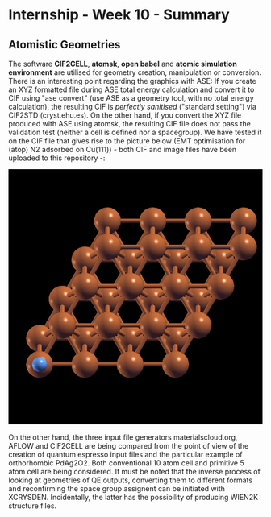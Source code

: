 
# Internship - Week 10 - Summary

## Atomistic Geometries

The software **CIF2CELL**, **atomsk**, **open babel** and **atomic simulation environment** are utilised for geometry creation, manipulation or conversion. There is an interesting point regarding the graphics with ASE: If you create an XYZ formatted file during ASE total energy calculation and convert it to CIF using "ase convert" (use ASE as a geometry tool, with no total energy calculation), the resulting CIF is *perfectly sanitised* ("standard setting") via CIF2STD (cryst.ehu.es). On the other hand, if you convert the XYZ file produced with ASE using atomsk, the resulting CIF file does not pass the validation test (neither a cell is defined nor a spacegroup). We have tested it on the CIF file that gives rise to the picture below (EMT optimisation for (atop) N2 adsorbed on Cu(111)) - both CIF and image files have been uploaded to this repository -:

![](slabase.png) 

On the other hand, the three input file generators materialscloud.org, AFLOW and CIF2CELL are being compared from the point of view of the creation of quantum espresso input files and the particular example of orthorhombic PdAg2O2. Both conventional 10 atom cell and primitive 5 atom cell are being considered. It must be noted that the inverse process of looking at geometries of QE outputs, converting them to different formats and reconfirming the space group assignent can be initiated with XCRYSDEN. Incidentally, the latter has the possibility of producing WIEN2K structure files. 

